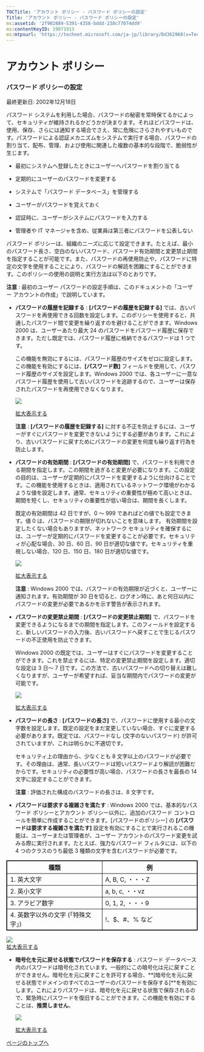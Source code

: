 ```yaml
---
TOCTitle: 'アカウント ポリシー ‐ パスワード ポリシーの設定'
Title: 'アカウント ポリシー ‐ パスワード ポリシーの設定'
ms:assetid: '2f902889-5391-4358-bddd-238c77074dd9'
ms:contentKeyID: 19871913
ms:mtpsurl: 'https://technet.microsoft.com/ja-jp/library/Dd362968(v=TechNet.10)'
---
```


アカウント ポリシー
===================

### パスワード ポリシーの設定

最終更新日: 2002年12月18日

パスワード システムを利用した場合、パスワードの秘密を常時保てるかによって、セキュリティが維持されるかどうかが決まります。それほどパスワードは、使用、保存、さらには通知する場合でさえ、常に危険にさらされやすいものです。パスワードによる認証メカニズムをシステムで実行する場合、パスワードの割り当て、配布、管理、および使用に関連した複数の基本的な段階で、脆弱性が生じます。

-   最初にシステムへ登録したときにユーザーへパスワードを割り当てる

-   定期的にユーザーのパスワードを変更する

-   システムで「パスワード データベース」を管理する

-   ユーザーがパスワードを覚えておく

-   認証時に、ユーザーがシステムにパスワードを入力する

-   管理者や IT マネージャを含め、従業員は第三者にパスワードを公表しない

パスワード ポリシーは、組織のニーズに応じて設定できます。たとえば、最小のパスワード長さ、空白のないパスワード、パスワード有効期間と変更禁止期間を指定することが可能です。また、パスワードの再使用防止や、パスワードに特定の文字を使用することにより、パスワードの解読を困難にすることができます。このポリシーの使用の説明と実行方法は以下のとおりです。

**注意** : 最初のユーザー パスワードの設定手順は、このドキュメントの「ユーザー アカウントの作成」で説明しています。

-   **パスワードの履歴を記録する** : **\[パスワードの履歴を記録する\]** では、古いパスワードを再使用できる回数を設定します。このポリシーを使用すると、共通したパスワード間で変更を繰り返すのを避けることができます。Windows 2000 は、ユーザーあたり最大 24 のパスワードをパスワード履歴に保存できます。ただし既定では、パスワード履歴に格納できるパスワードは 1 つです。

    この機能を無効にするには、パスワード履歴のサイズをゼロに設定します。この機能を有効にするには、**\[パスワード数\]** フィールドを使用して、パスワード履歴のサイズを設定します。Windows 2000 では、各ユーザーに一意なパスワード履歴を使用して古いパスワードを追跡するので、ユーザーは保存されたパスワードを再使用できなくなります。

    ![](images/Dd362968.w2kab011s(ja-jp,TechNet.10).gif)

    [拡大表示する](https://technet.microsoft.com/ja-jp/dd362968.w2kab011(ja-jp,technet.10).gif)

    **注意** : **\[パスワードの履歴を記録する\]** に対する不正を防止するには、ユーザーがすぐにパスワードを変更できないようにする必要があります。これにより、古いパスワードに戻すためにパスワードの変更を何度も繰り返す行為を防止します。

-   **パスワードの有効期間** : **\[パスワードの有効期間\]** で、パスワードを利用できる期間を指定します。この期間を過ぎると変更が必要になります。この設定の目的は、ユーザーが定期的にパスワードを変更するように仕向けることです。この機能を使用するときは、適用されているネットワーク環境がわかるような値を設定します。通常、セキュリティの重要性が極めて高いときは、期間を短くし、セキュリティの重要性が低い場合は、期間を長くします。

    既定の有効期間は 42 日ですが、0 ～ 999 であればどの値でも設定できます。値 0 は、パスワードの期限が切れないことを意味します。 有効期間を設定したくない場合もありますが、ネットワーク セキュリティを確保するには、ユーザーが定期的にパスワードを変更することが必要です。セキュリティが心配な場合、30 日、60 日、90 日が適切な値です。セキュリティを重視しない場合、120 日、150 日、180 日が適切な値です。

    ![](images/Dd362968.w2kab012s(ja-jp,TechNet.10).gif)

    [拡大表示する](https://technet.microsoft.com/ja-jp/dd362968.w2kab012(ja-jp,technet.10).gif)

    **注意** : Windows 2000 では、パスワードの有効期限が近づくと、ユーザーに通知されます。有効期間が 30 日を切ると、ログオン時に、あと何日以内にパスワードの変更が必要であるかを示す警告が表示されます。

-   **パスワードの変更禁止期間** : **\[パスワードの変更禁止期間\]** で、パスワードを変更できるようになるまでの期間を指定します。このフィールドを設定すると、新しいパスワードの入力後、古いパスワードへ戻すことで生じるパスワードの不正使用を防止できます。

    Windows 2000 の既定では、ユーザーはすぐにパスワードを変更することができます。これを禁止するには、特定の変更禁止期間を設定します。適切な設定は 3 日～ 7 日です。この方法で、古いパスワードへの切り替えは難しくなりますが、ユーザーが希望すれば、妥当な期間内でパスワードの変更が可能です。

    ![](images/Dd362968.w2kab013s(ja-jp,TechNet.10).gif)

    [拡大表示する](https://technet.microsoft.com/ja-jp/dd362968.w2kab013(ja-jp,technet.10).gif)

-   **パスワードの長さ** : **\[パスワードの長さ\]** で、パスワードに使用する最小の文字数を設定します。既定の設定をまだ変更していない場合、すぐに変更する必要があります。既定では、パスワードなし (文字のないパスワード) が許可されていますが、これは明らかに不適切です。

    セキュリティ上の理由から、少なくとも 8 文字以上のパスワードが必要です。その理由は、通常、長いパスワードは短いパスワードより解読が困難だからです。セキュリティの必要性が高い場合、パスワードの長さを最長の 14 文字に設定することができます。

    **注意** : 評価された構成のパスワードの長さは、8 文字です。

-   **パスワードは要求する複雑さを満たす** : Windows 2000 では、基本的なパスワード ポリシーとアカウント ポリシー以外に、追加のパスワード コントロールを簡単に作成することができます。\[パスワードのポリシー\] の **\[パスワードは要求する複雑さを満たす\]** 設定を有効にすることで実行されるこの機能は、ユーザーまたは管理者が、ユーザー アカウントのパスワード変更を試みる際に実行されます。たとえば、強力なパスワード フィルタには、以下の 4 つのクラスのうち最低 3 種類の文字を含むパスワードが必要です。

 
<table style="border:1px solid black;">
<colgroup>
<col width="50%" />
<col width="50%" />
</colgroup>
<thead>
<tr class="header">
<th style="border:1px solid black;" >種類</th>
<th style="border:1px solid black;" >例</th>
</tr>
</thead>
<tbody>
<tr class="odd">
<td style="border:1px solid black;">1. 英大文字</td>
<td style="border:1px solid black;">A, B, C, ・・・Z</td>
</tr>
<tr class="even">
<td style="border:1px solid black;">2. 英小文字</td>
<td style="border:1px solid black;">a, b, c, ・・vz</td>
</tr>
<tr class="odd">
<td style="border:1px solid black;">3. アラビア数字</td>
<td style="border:1px solid black;">0, 1, 2, ・・・9</td>
</tr>
<tr class="even">
<td style="border:1px solid black;">4. 英数字以外の文字 (「特殊文字」)</td>
<td style="border:1px solid black;">!、$、#、% など</td>
</tr>
</tbody>
</table>
  
![](images/Dd362968.w2kab014s(ja-jp,TechNet.10).gif)    
[拡大表示する](https://technet.microsoft.com/ja-jp/dd362968.w2kab014(ja-jp,technet.10).gif)
  
-   **暗号化を元に戻せる状態でパスワードを保存する** : パスワード データベース内のパスワードは暗号化されています。一般的にこの暗号化は元に戻すことができません。暗号化を元に戻すことを許可する場合、**\[暗号化を元に戻せる状態でドメインのすべてのユーザーのパスワードを保存する\]**を有効にします。これによりパスワードは、暗号化を元に戻せる状態で保存されるので、緊急時にパスワードを復旧することができます。この機能を有効にすることは、**推奨しません**。
  
    ![](images/Dd362968.w2kab015s(ja-jp,TechNet.10).gif)
  
    [拡大表示する](https://technet.microsoft.com/ja-jp/dd362968.w2kab015(ja-jp,technet.10).gif)
  
[](#mainsection)[ページのトップへ](#mainsection)
